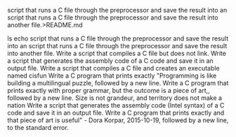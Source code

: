 script that runs a C file through the preprocessor and save the result into an script that runs a C file through the preprocessor and save the result into another file.>README.md




ls
echo script that runs a C file through the preprocessor and save the result into an script that runs a C file through the preprocessor and save the result into another file.
Write a script that compiles a C file but does not link.
Write a script that generates the assembly code of a C code and save it in an output file.
Write a script that compiles a C file and creates an executable named cisfun
Write a C program that prints exactly "Programming is like building a multilingual puzzle, followed by a new line.
Write a C program that prints exactly with proper grammar, but the outcome is a piece of art,, followed by a new line.
Size is not grandeur, and territory does not make a nation
Write a script that generates the assembly code (Intel syntax) of a C code and save it in an output file.
Write a C program that prints exactly and that piece of art is useful" - Dora Korpar, 2015-10-19, followed by a new line, to the standard error.
